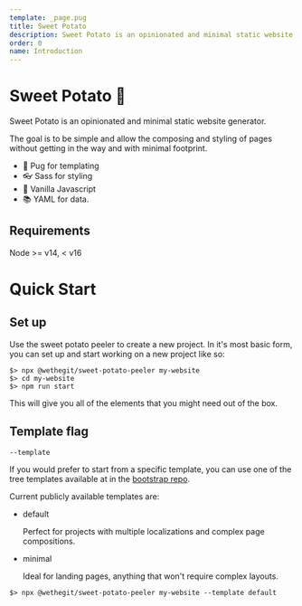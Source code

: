 ```yaml
---
template: _page.pug
title: Sweet Potato
description: Sweet Potato is an opinionated and minimal static website generator, by We The Collective.
order: 0
name: Introduction
---
```


# Sweet Potato 🍠

Sweet Potato is an opinionated and minimal static website generator.

The goal is to be simple and allow the composing and styling of pages without getting in the way and with minimal footprint.

- 🐶 Pug for templating
- 👓 Sass for styling
- 🍦 Vanilla Javascript
- 📚 YAML for data.

## Requirements

Node >= v14, < v16

# Quick Start

## Set up

Use the sweet potato peeler to create a new project. In it's most basic form, you can set up and start working on a new project like so:

```
$> npx @wethegit/sweet-potato-peeler my-website
$> cd my-website
$> npm run start
```

This will give you all of the elements that you might need out of the box.

## Template flag

```
--template
```

If you would prefer to start from a specific template, you can use one of the tree templates available at in the [bootstrap repo](https://github.com/wethegit/bootstrap/).

Current publicly available templates are:

- default

  Perfect for projects with multiple localizations and complex page compositions.

- minimal

  Ideal for landing pages, anything that won't require complex layouts.

```
$> npx @wethegit/sweet-potato-peeler my-website --template default
```

